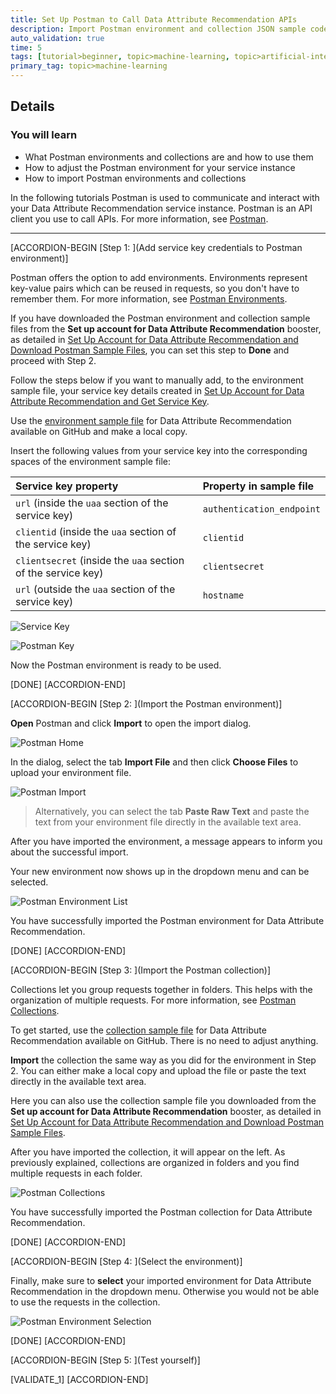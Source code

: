 ```yaml
---
title: Set Up Postman to Call Data Attribute Recommendation APIs
description: Import Postman environment and collection JSON sample code files to call the Data Attribute Recommendation APIs.
auto_validation: true
time: 5
tags: [tutorial>beginner, topic>machine-learning, topic>artificial-intelligence, topic>cloud, products>sap-cloud-platform, products>sap-ai-business-services, products>data-attribute-recommendation]
primary_tag: topic>machine-learning
---
```


## Details
### You will learn
  - What Postman environments and collections are and how to use them
  - How to adjust the Postman environment for your service instance
  - How to import Postman environments and collections

In the following tutorials Postman is used to communicate and interact with your Data Attribute Recommendation service instance. Postman is an API client you use to call APIs. For more information, see [Postman](https://learning.getpostman.com/).

---

[ACCORDION-BEGIN [Step 1: ](Add service key credentials to Postman environment)]

Postman offers the option to add environments. Environments represent key-value pairs which can be reused in requests, so you don't have to remember them. For more information, see [Postman Environments](https://learning.getpostman.com/docs/postman/environments-and-globals/intro-to-environments-and-globals/).

If you have downloaded the Postman environment and collection sample files from the **Set up account for Data Attribute Recommendation** booster, as detailed in [Set Up Account for Data Attribute Recommendation and Download Postman Sample Files](cp-aibus-dar-booster-postman), you can set this step to **Done** and proceed with Step 2.

Follow the steps below if you want to manually add, to the environment sample file, your service key details created in [Set Up Account for Data Attribute Recommendation and Get Service Key](cp-aibus-dar-booster-key).

Use the [environment sample file](https://github.com/SAP-samples/data-attribute-recommendation-postman-tutorial-sample/blob/master/Data_Attribute_Recommendation_Tutorial_Postman_Collection_Environment.json) for Data Attribute Recommendation available on GitHub and make a local copy.

Insert the following values from your service key into the corresponding spaces of the environment sample file:

|  Service key property                                         | Property in sample file
|  :----------------------------------------------------------- | :--------------------
|  `url` (inside the `uaa` section of the service key)          | `authentication_endpoint`
|  `clientid` (inside the `uaa` section of the service key)     | `clientid`
|  `clientsecret` (inside the `uaa` section of the service key) | `clientsecret`
|  `url` (outside the `uaa` section of the service key)         | `hostname`

![Service Key](service-key.png)

![Postman Key](service-key-values.png)

Now the Postman environment is ready to be used.

[DONE]
[ACCORDION-END]


[ACCORDION-BEGIN [Step 2: ](Import the Postman environment)]

**Open** Postman and click **Import** to open the import dialog.

![Postman Home](postman-import-button.png)

In the dialog, select the tab **Import File** and then click **Choose Files** to upload your environment file.

![Postman Import](postman-import-dialog.png)

>Alternatively, you can select the tab **Paste Raw Text** and paste the text from your environment file directly in the available text area.

After you have imported the environment, a message appears to inform you about the successful import.

Your new environment now shows up in the dropdown menu and can be selected.

![Postman Environment List](postman-environment-list.png)

You have successfully imported the Postman environment for Data Attribute Recommendation.

[DONE]
[ACCORDION-END]


[ACCORDION-BEGIN [Step 3: ](Import the Postman collection)]

Collections let you group requests together in folders. This helps with the organization of multiple requests. For more information, see [Postman Collections](https://learning.getpostman.com/docs/postman/collections/intro-to-collections/).

To get started, use the [collection sample file](https://github.com/SAP-samples/data-attribute-recommendation-postman-tutorial-sample/blob/master/Data_Attribute_Recommendation_Tutorial_Postman_Collection.json) for Data Attribute Recommendation available on GitHub. There is no need to adjust anything.

**Import** the collection the same way as you did for the environment in Step 2. You can either make a local copy and upload the file or paste the text directly in the available text area.

Here you can also use the collection sample file you downloaded from the **Set up account for Data Attribute Recommendation** booster, as detailed in [Set Up Account for Data Attribute Recommendation and Download Postman Sample Files](cp-aibus-dar-booster-postman).

After you have imported the collection, it will appear on the left. As previously explained, collections are organized in folders and you find multiple requests in each folder.

![Postman Collections](postman-collection.png)

You have successfully imported the Postman collection for Data Attribute Recommendation.

[DONE]
[ACCORDION-END]


[ACCORDION-BEGIN [Step 4: ](Select the environment)]

Finally, make sure to **select** your imported environment for Data Attribute Recommendation in the dropdown menu. Otherwise you would not be able to use the requests in the collection.

![Postman Environment Selection](postman-select-environment.png)

[DONE]
[ACCORDION-END]


[ACCORDION-BEGIN [Step 5: ](Test yourself)]

[VALIDATE_1]
[ACCORDION-END]
